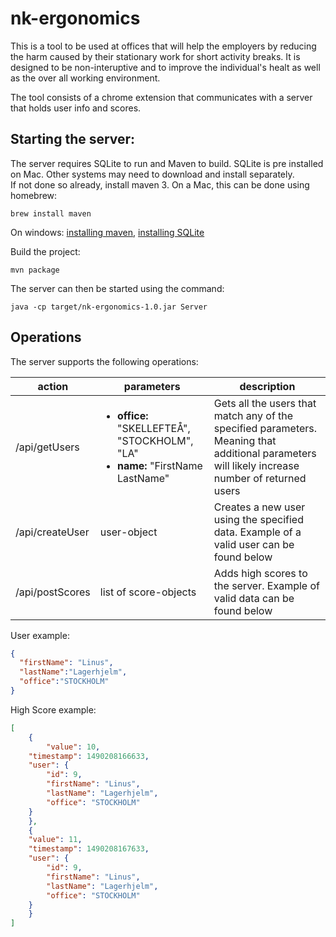 # nk-ergonomics
This is a tool to be used at offices that will help the employers by reducing the harm caused by their stationary work for short activity breaks. It is designed to be non-interuptive and to improve the individual's healt as well as the over all working environment.

The tool consists of a chrome extension that communicates with a server that holds user info and scores.

## Starting the server:      
The server requires SQLite to run and Maven to build. SQLite is pre installed on Mac. Other systems may need to download and install separately.  
If not done so already, install maven 3. On a Mac, this can be done using homebrew:
```
brew install maven
```
On windows:  [installing maven](https://maven.apache.org/guides/getting-started/windows-prerequisites.html), [installing SQLite](http://johnatten.com/2014/12/07/installing-and-using-sqlite-on-windows/)
  
Build the project:
```
mvn package
```
The server can then be started using the command:
```
java -cp target/nk-ergonomics-1.0.jar Server
```


## Operations  
The server supports the following operations:  

| action          | parameters                                                   | description                                                                                                                                     |
|-----------------|--------------------------------------------------------------|-------------------------------------------------------------------------------------------------------------------------------------------------|
| /api/getUsers   | <ul><li>**office:** "SKELLEFTEÅ", "STOCKHOLM", "LA" </li>   <li>**name:** "FirstName LastName"</li></ul> | Gets all the users that match any of the specified parameters. Meaning that additional parameters will likely increase number of returned users |
| /api/createUser | user-object                                                | Creates a new user using the specified data. Example of a valid user can be found below                                                         |
| /api/postScores | list of score-objects                                      | Adds high scores to the server. Example of valid data can be found below                                                                        |

User example:
```json
{
  "firstName": "Linus",
  "lastName":"Lagerhjelm",
  "office":"STOCKHOLM"
}
```

High Score example:
```json
[
    {
    	"value": 10, 
	"timestamp": 1490208166633, 
	"user": {
		"id": 9,
		"firstName": "Linus",
		"lastName": "Lagerhjelm",
		"office": "STOCKHOLM"
	}
    },
    {
	"value": 11, 
	"timestamp": 1490208167633, 
	"user": {
		"id": 9,
		"firstName": "Linus",
		"lastName": "Lagerhjelm",
		"office": "STOCKHOLM"
	}
    }
]
```
